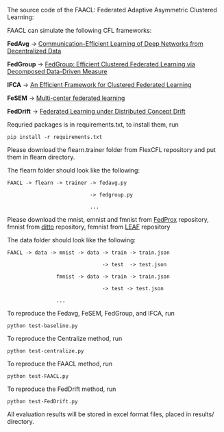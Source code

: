 The source code of the FAACL: Federated Adaptive Asymmetric Clustered Learning:


FAACL can simulate the following CFL frameworks:

**FedAvg** -> [Communication-Efficient Learning of Deep Networks from Decentralized Data](http://proceedings.mlr.press/v54/mcmahan17a.html)

**FedGroup** -> [FedGroup: Efficient Clustered Federated Learning via Decomposed Data-Driven Measure](https://arxiv.org/abs/2010.06870)

**IFCA** -> [An Efficient Framework for Clustered Federated Learning](https://proceedings.neurips.cc/paper/2020/hash/e32cc80bf07915058ce90722ee17bb71-Abstract.html)

**FeSEM** -> [Multi-center federated learning](https://arxiv.org/abs/2005.01026)

**FedDrift** -> [Federated Learning under Distributed Concept Drift](https://proceedings.mlr.press/v206/jothimurugesan23a.html)

Requried packages is in requirements.txt, to install them, run 

    pip install -r requirements.txt
 
 
Please download the flearn.trainer folder from FlexCFL repository and put them in flearn directory.

The flearn folder should look like the following: 

    FAACL -> flearn -> trainer -> fedavg.py

                               -> fedgroup.py

                               ...
                                       
                    

Please download the mnist, emnist and fmnist from [FedProx](https://github.com/litian96/FedProx/tree/master) repository, fmnist from [ditto](https://github.com/litian96/ditto/tree/master) repository, femnist from [LEAF](https://github.com/TalwalkarLab/leaf) repository

The data folder should look like the following:


    FAACL -> data -> mnist -> data -> train -> train.json
    
                                   -> test  -> test.json
                                   
                    fmnist -> data -> train -> train.json
                    
                                   -> test -> test.json

                    ...

To reproduce the Fedavg, FeSEM, FedGroup, and IFCA, run 

    python test-baseline.py

To reproduce the Centralize method, run 

    python test-centralize.py

To reproduce the FAACL method, run 

    python test-FAACL.py

To reproduce the FedDrift method, run 

    python test-FedDrift.py



All evaluation results will be stored in excel format files, placed in results/ directory.



